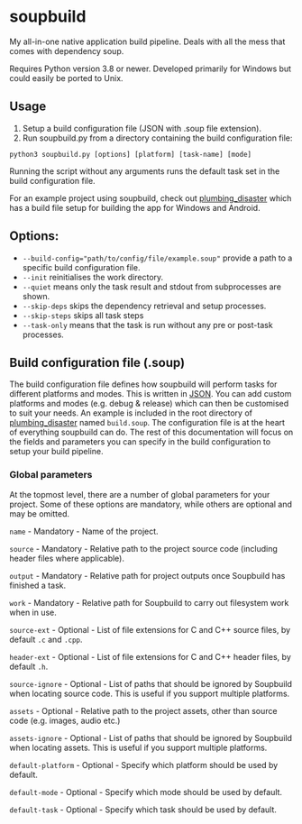 # soupbuild
My all-in-one native application build pipeline. Deals with all the mess that comes with dependency soup.

Requires Python version 3.8 or newer. Developed primarily for Windows but could easily be ported to Unix.

## Usage
1. Setup a build configuration file (JSON with .soup file extension).
2. Run soupbuild.py from a directory containing the build configuration file:

`python3 soupbuild.py [options] [platform] [task-name] [mode]`

Running the script without any arguments runs the default task set in the build configuration file.

For an example project using soupbuild, check out [plumbing_disaster](https://github.com/SpectralCascade/plumbing_disaster) which has a build file setup for building the app for Windows and Android.

## Options:
- `--build-config="path/to/config/file/example.soup"` provide a path to a specific build configuration file.
- `--init` reinitialises the work directory.
- `--quiet` means only the task result and stdout from subprocesses are shown.
- `--skip-deps` skips the dependency retrieval and setup processes.
- `--skip-steps` skips all task steps
- `--task-only` means that the task is run without any pre or post-task processes.

## Build configuration file (.soup)
The build configuration file defines how soupbuild will perform tasks for different platforms and modes. This is written in [JSON](https://www.json.org/json-en.html).
You can add custom platforms and modes (e.g. debug & release) which can then be customised to suit your needs.
An example is included in the root directory of [plumbing_disaster](https://github.com/SpectralCascade/plumbing_disaster) named `build.soup`. The configuration file is at the heart of everything soupbuild can do. The rest of this documentation will focus on the fields and parameters you can specify in the build configuration to setup your build pipeline.

### Global parameters
At the topmost level, there are a number of global parameters for your project. Some of these options are mandatory, while others are optional and may be omitted.

`name` - Mandatory - Name of the project.

`source` - Mandatory - Relative path to the project source code (including header files where applicable).

`output` - Mandatory - Relative path for project outputs once Soupbuild has finished a task.

`work` - Mandatory - Relative path for Soupbuild to carry out filesystem work when in use.

`source-ext` - Optional - List of file extensions for C and C++ source files, by default `.c` and `.cpp`.

`header-ext` - Optional - List of file extensions for C and C++ header files, by default `.h`.

`source-ignore` - Optional - List of paths that should be ignored by Soupbuild when locating source code. This is useful if you support multiple platforms.

`assets` - Optional - Relative path to the project assets, other than source code (e.g. images, audio etc.)

`assets-ignore` - Optional - List of paths that should be ignored by Soupbuild when locating assets. This is useful if you support multiple platforms.

`default-platform` - Optional - Specify which platform should be used by default.

`default-mode` - Optional - Specify which mode should be used by default.

`default-task` - Optional - Specify which task should be used by default.


